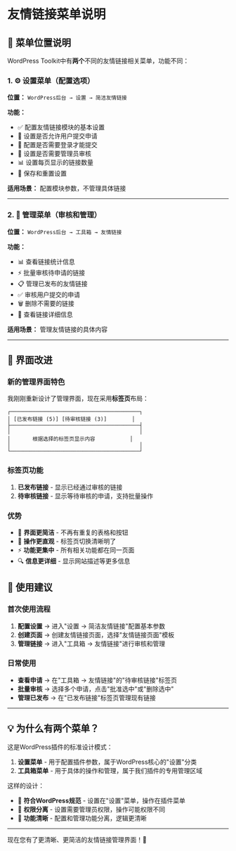 # 友情链接菜单说明

## 📍 菜单位置说明

WordPress Toolkit中有**两个**不同的友情链接相关菜单，功能不同：

### 1. ⚙️ 设置菜单（配置选项）

**位置：** `WordPress后台 → 设置 → 简洁友情链接`

**功能：**
- ✅ 配置友情链接模块的基本设置
- 🔧 设置是否允许用户提交申请
- 👥 配置是否需要登录才能提交
- 👀 设置是否需要管理员审核
- 📊 设置每页显示的链接数量
- 💾 保存和重置设置

**适用场景：** 配置模块参数，不管理具体链接

---

### 2. 🔧 管理菜单（审核和管理）

**位置：** `WordPress后台 → 工具箱 → 友情链接`

**功能：**
- 📊 查看链接统计信息
- ⚡ 批量审核待申请的链接
- 📋 管理已发布的友情链接
- ✅ 审核用户提交的申请
- 🗑️ 删除不需要的链接
- 📝 查看链接详细信息

**适用场景：** 管理友情链接的具体内容

---

## 🎯 界面改进

### 新的管理界面特色
我刚刚重新设计了管理界面，现在采用**标签页**布局：

```
┌─────────────────────────────────────────┐
│ [已发布链接 (5)] [待审核链接 (3)]        │
├─────────────────────────────────────────┤
│                                         │
│       根据选择的标签页显示内容           │
│                                         │
└─────────────────────────────────────────┘
```

### 标签页功能
1. **已发布链接** - 显示已经通过审核的链接
2. **待审核链接** - 显示等待审核的申请，支持批量操作

### 优势
- 🎨 **界面更简洁** - 不再有重复的表格和按钮
- 📱 **操作更直观** - 标签页切换清晰明了
- ⚡ **功能更集中** - 所有相关功能都在同一页面
- 🔍 **信息更详细** - 显示网站描述等更多信息

## 🚀 使用建议

### 首次使用流程
1. **配置设置** → 进入"设置 → 简洁友情链接"配置基本参数
2. **创建页面** → 创建友情链接页面，选择"友情链接页面"模板
3. **管理链接** → 进入"工具箱 → 友情链接"进行审核和管理

### 日常使用
- **查看申请** → 在"工具箱 → 友情链接"的"待审核链接"标签页
- **批量审核** → 选择多个申请，点击"批准选中"或"删除选中"
- **管理已发布** → 在"已发布链接"标签页管理现有链接

---

## 💡 为什么有两个菜单？

这是WordPress插件的标准设计模式：

1. **设置菜单** - 用于配置插件参数，属于WordPress核心的"设置"分类
2. **工具箱菜单** - 用于具体的操作和管理，属于我们插件的专用管理区域

这样的设计：
- 🔗 **符合WordPress规范** - 设置在"设置"菜单，操作在插件菜单
- 👥 **权限分离** - 设置需要管理员权限，操作可能权限不同
- 🎯 **功能清晰** - 配置和管理功能分离，逻辑更清晰

---

现在您有了更清晰、更简洁的友情链接管理界面！🎉